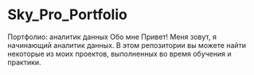 # Sky_Pro_Portfolio
Портфолио: аналитик данных
Обо мне
Привет! Меня зовут, я начинающий аналитик данных. В этом репозитории вы можете найти некоторые из моих проектов, выполненных во время обучения и практики.
